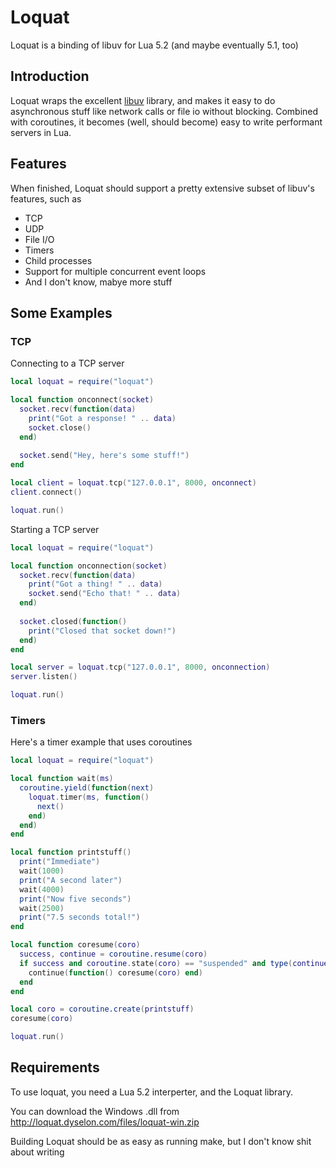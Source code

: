 Loquat
======
Loquat is a binding of libuv for Lua 5.2 (and maybe eventually 5.1, too)

Introduction
------------
Loquat wraps the excellent [libuv](https://github.com/joyent/libuv) library, and makes it easy to do asynchronous stuff like network calls or file io without blocking. Combined with coroutines, it becomes (well, should become) easy to write performant servers in Lua.

Features
--------
When finished, Loquat should support a pretty extensive subset of libuv's features, such as
* TCP
* UDP
* File I/O
* Timers
* Child processes
* Support for multiple concurrent event loops
* And I don't know, mabye more stuff

Some Examples
-------------

### TCP

Connecting to a TCP server
``` lua
local loquat = require("loquat")

local function onconnect(socket)
  socket.recv(function(data)
    print("Got a response! " .. data)
    socket.close()
  end)
  
  socket.send("Hey, here's some stuff!")
end

local client = loquat.tcp("127.0.0.1", 8000, onconnect)
client.connect()

loquat.run()
```

Starting a TCP server
``` lua
local loquat = require("loquat")

local function onconnection(socket)
  socket.recv(function(data)
    print("Got a thing! " .. data)
    socket.send("Echo that! " .. data)
  end)
  
  socket.closed(function()
    print("Closed that socket down!")
  end)
end

local server = loquat.tcp("127.0.0.1", 8000, onconnection)
server.listen()

loquat.run()
```

### Timers

Here's a timer example that uses coroutines
``` lua
local loquat = require("loquat")

local function wait(ms)
  coroutine.yield(function(next)
    loquat.timer(ms, function()
      next()
    end)
  end)
end

local function printstuff()
  print("Immediate")
  wait(1000)
  print("A second later")
  wait(4000)
  print("Now five seconds")
  wait(2500)
  print("7.5 seconds total!")
end

local function coresume(coro)
  success, continue = coroutine.resume(coro)
  if success and coroutine.state(coro) == "suspended" and type(continue) == "function" then
    continue(function() coresume(coro) end)
  end
end

local coro = coroutine.create(printstuff)
coresume(coro)

loquat.run()
```

Requirements
------------

To use loquat, you need a Lua 5.2 interperter, and the Loquat library.

You can download the Windows .dll from http://loquat.dyselon.com/files/loquat-win.zip

Building Loquat should be as easy as running make, but I don't know shit about writing 